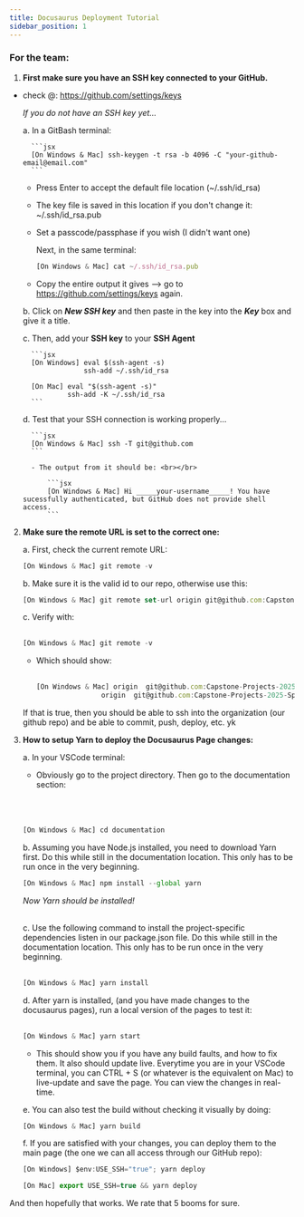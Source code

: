 ```yaml
---
title: Docusaurus Deployment Tutorial
sidebar_position: 1
---
```


### For the team:

1. **First make sure you have an SSH key connected to your GitHub.**

- check @: https://github.com/settings/keys

    *If you do not have an SSH key yet...* 
    
    a. In a GitBash terminal:

        ```jsx
        [On Windows & Mac] ssh-keygen -t rsa -b 4096 -C "your-github-email@email.com"
        ```
    - Press Enter to accept the default file location (~/.ssh/id_rsa)
    - The key file is saved in this location if you don't change it: ~/.ssh/id_rsa.pub
    - Set a passcode/passphase if you wish (I didn't want one)

        Next, in the same terminal:

        ```jsx
        [On Windows & Mac] cat ~/.ssh/id_rsa.pub
        ```

    - Copy the entire output it gives --> go to https://github.com/settings/keys again.

    b. Click on ***New SSH key*** and then paste in the key into the ***Key*** box and give it a title.

    c. Then, add your **SSH key** to your **SSH Agent**

        ```jsx
        [On Windows] eval $(ssh-agent -s)
                     ssh-add ~/.ssh/id_rsa

        [On Mac] eval "$(ssh-agent -s)"
                 ssh-add -K ~/.ssh/id_rsa
        ```
    
    d. Test that your SSH connection is working properly...

        ```jsx
        [On Windows & Mac] ssh -T git@github.com
        ```

        - The output from it should be: <br></br>

            ```jsx
            [On Windows & Mac] Hi _____your-username_____! You have sucessfully authenticated, but GitHub does not provide shell access.
            ```
2. **Make sure the remote URL is set to the correct one:**

    a. First, check the current remote URL:

    ```jsx
    [On Windows & Mac] git remote -v
    ```
    
    b. Make sure it is the valid id to our repo, otherwise use this:

    ```jsx
    [On Windows & Mac] git remote set-url origin git@github.com:Capstone-Projects-2025-Spring/project-003-story-builder-team-2.git
    ```

    c. Verify with: <br></br>

    ```jsx
    [On Windows & Mac] git remote -v
    ```

    - Which should show: <br></br>

        ```jsx
        [On Windows & Mac] origin  git@github.com:Capstone-Projects-2025-Spring/project-003-story-builder-team-2.git (fetch)
                        origin  git@github.com:Capstone-Projects-2025-Spring/project-003-story-builder-team-2.git (push)
        ```

    If that is true, then you should be able to ssh into the organization (our github repo) and be able to commit, push, deploy, etc. yk

2. **How to setup Yarn to deploy the Docusaurus Page changes:**    

    a. In your VSCode terminal:

    - Obviously go to the project directory. Then go to the documentation section: <br></br><br></br>

    ```jsx
    [On Windows & Mac] cd documentation
    ```

    b. Assuming you have Node.js installed, you need to download Yarn first. Do this while still in the documentation location. This only has to be run once in the very beginning.

    ```jsx
    [On Windows & Mac] npm install --global yarn
    ```

    *Now Yarn should be installed!* <br></br>

    c. Use the following command to install the project-specific dependencies listen in our package.json file. Do this while still in the documentation location. This only has to be run once in the very beginning. <br></br>

    ```jsx
    [On Windows & Mac] yarn install
    ```

    d. After yarn is installed, (and you have made changes to the docusaurus pages), run a local version of the pages to test it: <br></br>

    ```jsx
    [On Windows & Mac] yarn start
    ```

    - This should show you if you have any build faults, and how to fix them. It also should update live. Everytime you are in your VSCode terminal, you can CTRL + S (or whatever is the equivalent on Mac) to live-update and save the page. You can view the changes in real-time.

    e. You can also test the build without checking it visually by doing:

    ```jsx
    [On Windows & Mac] yarn build
    ```

    f. If you are satisfied with your changes, you can deploy them to the main page (the one we can all access through our GitHub repo):

    ```jsx
    [On Windows] $env:USE_SSH="true"; yarn deploy

    [On Mac] export USE_SSH=true && yarn deploy
    ```

And then hopefully that works. We rate that 5 booms for sure.